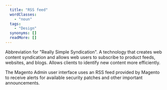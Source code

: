 ```yaml
---
  title: "RSS feed"
  wordClasses: 
    - "noun"
  tags: 
    - "Design"
  synonyms: []
  readMore: []
---
```

Abbreviation for "Really Simple Syndication". A technology that creates web content syndication and allows web users to subscribe to product feeds, websites, and blogs. Allows clients to identify new content more efficiently. 

The Magento Admin user interface uses an RSS feed provided by Magento to receive alerts for available security patches and other important announcements.
